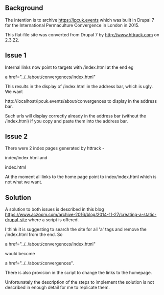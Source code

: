 ## Background

The intention is to archive https://ipcuk.events which was built in Drupal 7 for the International Permaculture Convergence in London in 2015.

This flat-file site was converted from Drupal 7 by http://www.httrack.com on 2.3.22.

## Issue 1

Internal links now point to targets with /index.html at the end eg

a href="../../about/convergences/index.html"

This results in the display of /index.html in the address bar, which is ugly. We want

http://localhost/ipcuk.events/about/convergences
to display in the address bar.

Such urls will display correctly already in the address bar (without the /index.html) if you copy and paste them into the address bar.

## Issue 2

There were 2 index pages generated by httrack -

index/index.html and

index.html

At the moment all links to the home page point to index/index.html which is not what we want.

## Solution

A solution to both issues is described in this blog https://www.aczoom.com/archive-2016/blog/2014-11-27/creating-a-static-drupal-site where a script is offered.

I think it is suggesting to search the site for all 'a' tags and remove the /index.html from the end. So

a href="../../about/convergences/index.html"

would become

a href="../../about/convergences".

There is also provision in the script to change the links to the homepage.

Unfortunately the description of the steps to implement the solution is not described in enough detail for me to replicate them.
